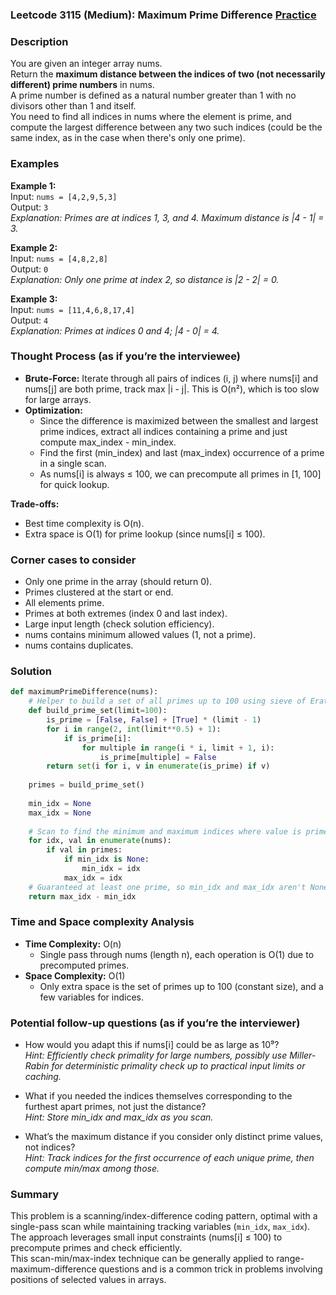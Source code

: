 ### Leetcode 3115 (Medium): Maximum Prime Difference [Practice](https://leetcode.com/problems/maximum-prime-difference)

### Description  
You are given an integer array nums.  
Return the **maximum distance between the indices of two (not necessarily different) prime numbers** in nums.  
A prime number is defined as a natural number greater than 1 with no divisors other than 1 and itself.  
You need to find all indices in nums where the element is prime, and compute the largest difference between any two such indices (could be the same index, as in the case when there's only one prime).  

### Examples  

**Example 1:**  
Input: `nums = [4,2,9,5,3]`  
Output: `3`  
*Explanation: Primes are at indices 1, 3, and 4. Maximum distance is |4 - 1| = 3.*

**Example 2:**  
Input: `nums = [4,8,2,8]`  
Output: `0`  
*Explanation: Only one prime at index 2, so distance is |2 - 2| = 0.*

**Example 3:**  
Input: `nums = [11,4,6,8,17,4]`  
Output: `4`  
*Explanation: Primes at indices 0 and 4; |4 - 0| = 4.*

### Thought Process (as if you’re the interviewee)  

- **Brute-Force:** Iterate through all pairs of indices \(i, j\) where nums[i] and nums[j] are both prime, track max |i - j|. This is O(n²), which is too slow for large arrays.
- **Optimization:**  
  - Since the difference is maximized between the smallest and largest prime indices, extract all indices containing a prime and just compute max_index - min_index.
  - Find the first (min_index) and last (max_index) occurrence of a prime in a single scan.
  - As nums[i] is always ≤ 100, we can precompute all primes in [1, 100] for quick lookup.

**Trade-offs:**  
- Best time complexity is O(n).
- Extra space is O(1) for prime lookup (since nums[i] ≤ 100).

### Corner cases to consider  
- Only one prime in the array (should return 0).
- Primes clustered at the start or end.
- All elements prime.
- Primes at both extremes (index 0 and last index).
- Large input length (check solution efficiency).
- nums contains minimum allowed values (1, not a prime).
- nums contains duplicates.

### Solution

```python
def maximumPrimeDifference(nums):
    # Helper to build a set of all primes up to 100 using sieve of Eratosthenes
    def build_prime_set(limit=100):
        is_prime = [False, False] + [True] * (limit - 1)
        for i in range(2, int(limit**0.5) + 1):
            if is_prime[i]:
                for multiple in range(i * i, limit + 1, i):
                    is_prime[multiple] = False
        return set(i for i, v in enumerate(is_prime) if v)
    
    primes = build_prime_set()
    
    min_idx = None
    max_idx = None
    
    # Scan to find the minimum and maximum indices where value is prime
    for idx, val in enumerate(nums):
        if val in primes:
            if min_idx is None:
                min_idx = idx
            max_idx = idx
    # Guaranteed at least one prime, so min_idx and max_idx aren't None
    return max_idx - min_idx
```

### Time and Space complexity Analysis  

- **Time Complexity:** O(n)  
  - Single pass through nums (length n), each operation is O(1) due to precomputed primes.
- **Space Complexity:** O(1)  
  - Only extra space is the set of primes up to 100 (constant size), and a few variables for indices.

### Potential follow-up questions (as if you’re the interviewer)  

- How would you adapt this if nums[i] could be as large as 10⁹?  
  *Hint: Efficiently check primality for large numbers, possibly use Miller-Rabin for deterministic primality check up to practical input limits or caching.*

- What if you needed the indices themselves corresponding to the furthest apart primes, not just the distance?  
  *Hint: Store min_idx and max_idx as you scan.*

- What’s the maximum distance if you consider only distinct prime values, not indices?  
  *Hint: Track indices for the first occurrence of each unique prime, then compute min/max among those.*

### Summary
This problem is a scanning/index-difference coding pattern, optimal with a single-pass scan while maintaining tracking variables (`min_idx`, `max_idx`).  
The approach leverages small input constraints (nums[i] ≤ 100) to precompute primes and check efficiently.  
This scan-min/max-index technique can be generally applied to range-maximum-difference questions and is a common trick in problems involving positions of selected values in arrays.
